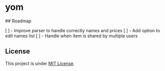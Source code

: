 # yom

## Roadmap

[ ] - Improve parser to handle correctly names and prices
[ ] - Add option to edit names list
[ ] - Handle when item is shared by multiple users

## License

This project is under [MIT License](LICENSE).
